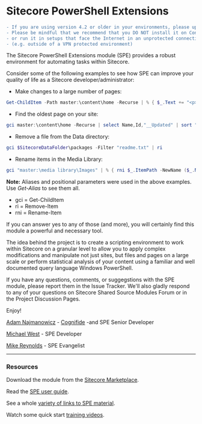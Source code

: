 Sitecore PowerShell Extensions
=======

```diff
- If you are using version 4.2 or older in your environments, please update them to 4.3 ASAP
- Please be mindful that we recommend that you DO NOT install it on Content Delivery servers
- or run it in setups that face the Internet in an unprotected connections 
- (e.g. outside of a VPN protected environment)
```

The Sitecore PowerShell Extensions module (SPE) provides a robust environment for automating tasks within Sitecore.

Consider some of the following examples to see how SPE can improve your quality of life as a Sitecore developer/administrator:

- Make changes to a large number of pages:
```powershell
Get-ChildItem -Path master:\content\home -Recurse | % { $_.Text += "<p>Updated with SPE</p>"  }
```

- Find the oldest page on your site:
```powershell
gci master:\content\home -Recurse | select Name,Id,"__Updated" | sort "__Updated"
```

- Remove a file from the Data directory:
```powershell
gci $SitecoreDataFolder\packages -Filter "readme.txt" | ri
```

- Rename items in the Media Library:
```powershell
gci "master:\media library\Images" | % { rni $_.ItemPath -NewName ($_.Name + "-old") }
```

**Note:** Aliases and positional parameters were used in the above examples. Use *Get-Alias* to see them all.

* gci = Get-ChildItem
* ri = Remove-Item
* rni = Rename-Item

If you can answer yes to any of those (and more), you will certainly find this module a powerful and necessary tool.

The idea behind the project is to create a scripting environment to work within Sitecore on a granular level to allow you to apply complex modifications and manipulate not just sites, but files and pages on a large scale or perform statistical analysis of your content using a familiar and well documented query language Windows PowerShell.

If you have any questions, comments, or suggegstions with the SPE module, please report them in the Issue Tracker. We'll also gladly respond to any of your questions on Sitecore Shared Source Modules Forum or in the Project Discussion Pages.

Enjoy!

[Adam Najmanowicz](http://blog.najmanowicz.com/) - [Cognifide](http://www.cognifide.com/) -and SPE Senior Developer

[Michael West](http://michaellwest.blogspot.com) - SPE Developer

[Mike Reynolds](http://sitecorejunkie.com/) - SPE Evangelist

---

### Resources

Download the module from the [Sitecore Marketplace](http://marketplace.sitecore.net/en/Modules/Sitecore_PowerShell_console.aspx).

Read the [SPE user guide](http://sitecorepowershell.gitbooks.io/sitecore-powershell-extensions/).

See a whole [variety of links to SPE material](http://blog.najmanowicz.com/sitecore-powershell-console/).

Watch some quick start [training videos](http://www.youtube.com/playlist?list=PLph7ZchYd_nCypVZSNkudGwPFRqf1na0b).
